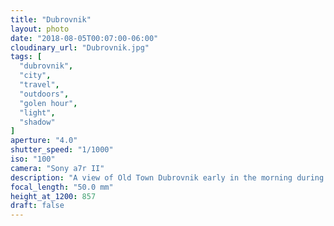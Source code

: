 ```yaml
---
title: "Dubrovnik"
layout: photo
date: "2018-08-05T00:07:00-06:00"
cloudinary_url: "Dubrovnik.jpg"
tags: [
  "dubrovnik",
  "city",
  "travel",
  "outdoors",
  "golen hour",
  "light",
  "shadow"
]
aperture: "4.0"
shutter_speed: "1/1000"
iso: "100"
camera: "Sony a7r II"
description: "A view of Old Town Dubrovnik early in the morning during golden hour."
focal_length: "50.0 mm"
height_at_1200: 857
draft: false
---
```

